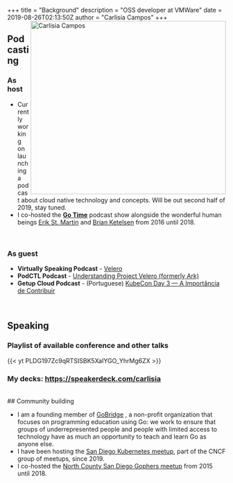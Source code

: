 +++
title = "Background"
description = "OSS developer at VMWare"
date = 2019-08-26T02:13:50Z
author = "Carlisia Campos"
+++
<img src="/images/headshot-small.jpg" alt="Carlisia Campos" title="Carlisia Campos" width="450" height="400" align="right"/>

## Podcasting

### As host

* Currently working on launching a podcast about cloud native technology and concepts. Will be out second half of 2019, stay tuned.
* I co-hosted the **[Go Time](https://changelog.com/gotime)** podcast show alongside the wonderful human beings [Erik St. Martin](https://twitter.com/erikstmartin) and [Brian Ketelsen](https://twitter.com/bketelsen) from 2016 until 2018.
</br>

### As guest

* <b>Virtually Speaking Podcast</b> - [Velero](https://blogs.vmware.com/virtualblocks/2019/08/02/vspeaking-podcast-velero/)
* <b>PodCTL Podcast</b> - [Understanding Project Velero (formerly Ark)](http://podcast.podctl.com/110399/986641-understanding-project-velero-formerly-ark/)
* <b>Getup Cloud Podcast</b> - (Portuguese) [KubeCon Day 3 — A Importância de Contribuir](https://blog.getupcloud.com/kubicast-21-ba50753c7b80)

</br>

## Speaking

### Playlist of available conference and other talks

{{< yt PLDG197Zc9qRTSISBK5XaIYGO_YhrMg6ZX >}}

### My decks: https://speakerdeck.com/carlisia
</br>
## Community building

* I am a founding member of <a href="http://golangbridge.org" target="_blank" title="gobridge">GoBridge</a> , a non-profit organization that focuses on programming education using Go: we work to ensure that groups of underrepresented people and people with limited access to technology have as much an opportunity to teach and learn Go as anyone else.</br>
* I have been hosting the <a href="http://www.meetup.com/San-Diego-Kubernetes-Meetup/" target="_blank" title="San Diego Kubernetes Meetup">San Diego Kubernetes meetup</a>, part of the CNCF group of meetups, since 2019.</br>
* I co-hosted the <a href="http://www.meetup.com/sdgophers/" target="_blank" title="sdgophers">North County San Diego Gophers meetup</a> from 2015 until 2018. </br>
